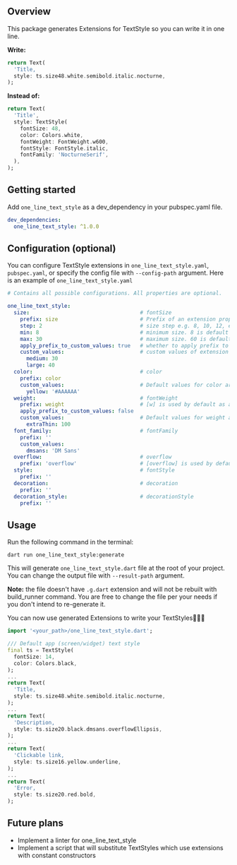## Overview
This package generates Extensions for TextStyle so you can write it in one line.

**Write:**
```dart
return Text(
  'Title,  
  style: ts.size48.white.semibold.italic.nocturne,
);
```
**Instead of:**
```dart
return Text(  
  'Title',  
  style: TextStyle(
    fontSize: 48,
    color: Colors.white,
    fontWeight: FontWeight.w600,
    fontStyle: FontStyle.italic,
    fontFamily: 'NocturneSerif',
  ),  
);
```


## Getting started

Add `one_line_text_style` as a dev_dependency in your pubspec.yaml file.
```yaml
dev_dependencies:
  one_line_text_style: ^1.0.0
```

## Configuration (optional)
You can configure TextStyle extensions in `one_line_text_style.yaml`, `pubspec.yaml`, or specify the config file with `--config-path` argument.
Here is an example of `one_line_text_style.yaml`

```yaml
# Contains all possible configurations. All properties are optional.

one_line_text_style:
  size:                                   # fontSize
    prefix: size                          # Prefix of an extension property. [size] is used by default as a name can't start with a digit
    step: 2                               # size step e.g. 8, 10, 12, etc. 2 is a default value
    min: 8                                # minimum size. 8 is default value
    max: 30                               # maximum size. 60 is default value
    apply_prefix_to_custom_values: true   # whether to apply prefix to custom values. Default value is false
    custom_values:                        # custom values of extension
      medium: 30
      large: 40
  color:                                  # color
    prefix: color
    custom_values:                        # Default values for color are white, black, grey, red. You can override those here or add other if needed. Both 0xFF000000 and #000000 syntax is appropriate.
      yellow: '#AAAAAA'
  weight:                                 # fontWeight
    prefix: weight                        # [w] is used by default as a name can't start with a digit
    apply_prefix_to_custom_values: false
    custom_values:                        # Default values for weight are semibold, bold. You can override those here or add other if needed.
      extraThin: 100
  font_family:                            # fontFamily
    prefix: ''
    custom_values:
      dmsans: 'DM Sans'
  overflow:                               # overflow
    prefix: 'overflow'                    # [overflow] is used by default
  style:                                  # fontStyle
    prefix: ''
  decoration:                             # decoration
    prefix: ''
  decoration_style:                       # decorationStyle
    prefix: ''
```

## Usage
Run the following command in the terminal:

`dart run one_line_text_style:generate`

This will generate `one_line_text_style.dart` file at the root of your project. You can change the output file with `--result-path` argument.

**Note:** the file doesn't have `.g.dart` extension and will not be rebuilt with build_runner command. You are free to change the file per your needs if you don't intend to re-generate it.

You can now use generated Extensions to write your TextStyles🎉🎉🎉

```dart
import '<your_path>/one_line_text_style.dart';

/// Default app (screen/widget) text style
final ts = TextStyle(
  fontSize: 14,
  color: Colors.black,
);
...
return Text(  
  'Title,  
  style: ts.size48.white.semibold.italic.nocturne,  
);
...
return Text(  
  'Description,  
  style: ts.size20.black.dmsans.overflowEllipsis,  
);
...
return Text(  
  'Clickable link,  
  style: ts.size16.yellow.underline,  
);
...
return Text(  
  'Error,  
  style: ts.size20.red.bold,  
);
```

## Future plans

- Implement a linter for one_line_text_style
- Implement a script that will substitute TextStyles which use extensions with constant constructors